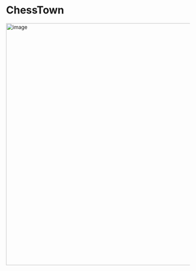 # ChessTown
<img width="637" height="663" alt="image" src="https://github.com/user-attachments/assets/094c4e3a-8447-412d-9141-1bc0bb45dd46" />
